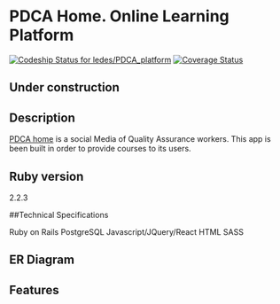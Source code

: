 # PDCA Home. Online Learning Platform
[ ![Codeship Status for ledes/PDCA_platform](https://codeship.com/projects/00072460-6152-0133-9cd6-066368b87f16/status?branch=master)](https://codeship.com/projects/112460)
[![Coverage Status](https://coveralls.io/repos/ledes/PDCA_platform/badge.svg?branch=master&service=github)](https://coveralls.io/github/ledes/PDCA_platform?branch=master)
## Under construction

## Description
[PDCA home](http://www.pdcahome.com) is a social Media of Quality Assurance workers.
This app is been built in order to provide courses to its users.

## Ruby version

2.2.3

##Technical Specifications

Ruby on Rails
PostgreSQL
Javascript/JQuery/React
HTML
SASS

## ER Diagram

## Features
